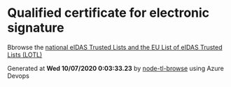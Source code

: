 # Qualified certificate for electronic signature 
 Bbrowse the [national eIDAS Trusted Lists and the EU List of eIDAS Trusted Lists (LOTL)](https://webgate.ec.europa.eu/tl-browser/#/) 
 
 
Generated at **Wed 10/07/2020  0:03:33.23** by [node-tl-browse](https://github.com/ymedlop/node-tl-browser) using Azure Devops 

